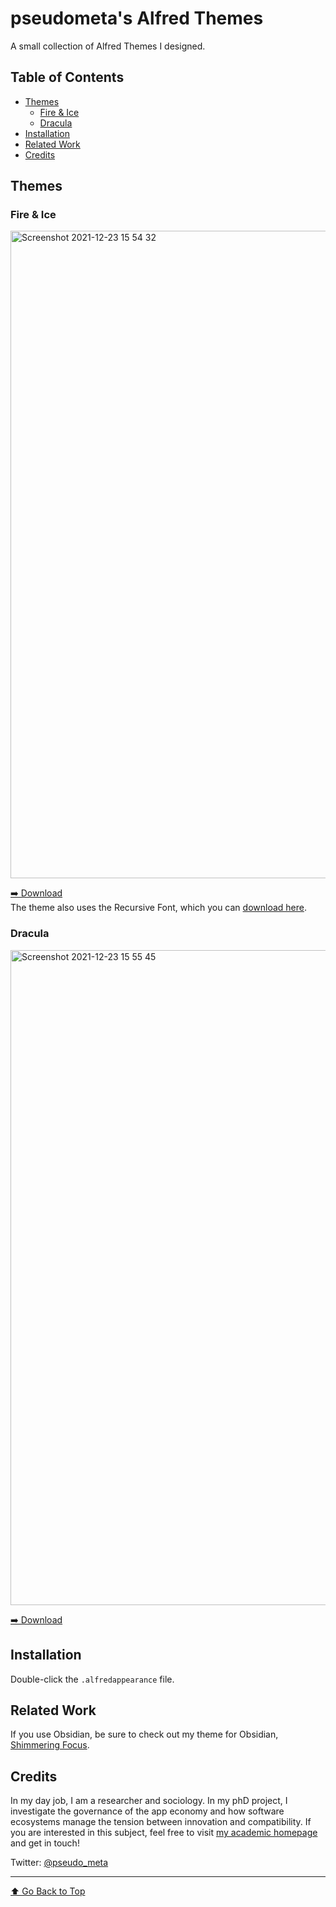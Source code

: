 # pseudometa's Alfred Themes
A small collection of Alfred Themes I designed.

## Table of Contents
<!-- MarkdownTOC -->

- [Themes](#themes)
	- [Fire & Ice](#fire--ice)
	- [Dracula](#dracula)
- [Installation](#installation)
- [Related Work](#related-work)
- [Credits](#credits)

<!-- /MarkdownTOC -->

## Themes

### Fire & Ice
<img width="1036" alt="Screenshot 2021-12-23 15 54 32" src="https://user-images.githubusercontent.com/73286100/147256998-b5b331db-f4cb-40e2-8efa-994f566b0140.png">

[➡️ Download](Fire%20&%20Ice.alfredappearance)  
The theme also uses the Recursive Font, which you can [download here](https://fonts.google.com/specimen/Recursive).

### Dracula
<img width="1048" alt="Screenshot 2021-12-23 15 55 45" src="https://user-images.githubusercontent.com/73286100/147257124-6accb715-82e8-4357-8afc-89c19183621b.png">

[➡️ Download](pseudometa's%20Dracula.alfredappearance)

## Installation
Double-click the `.alfredappearance` file.

## Related Work
If you use Obsidian, be sure to check out my theme for Obsidian, [Shimmering Focus](https://github.com/chrisgrieser/shimmering-focus).

## Credits
In my day job, I am a researcher and sociology. In my phD project, I investigate the governance of the app economy and how software ecosystems manage the tension between innovation and compatibility. If you are interested in this subject, feel free to visit [my academic homepage](https://chris-grieser.de/) and get in touch!

Twitter: [@pseudo_meta](https://twitter.com/pseudo_meta)

---

[⬆️ Go Back to Top](#Table-of-Contents)
